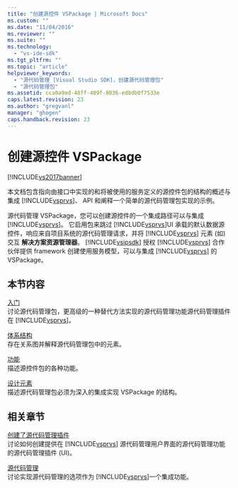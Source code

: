 ```yaml
---
title: "创建源控件 VSPackage | Microsoft Docs"
ms.custom: ""
ms.date: "11/04/2016"
ms.reviewer: ""
ms.suite: ""
ms.technology: 
  - "vs-ide-sdk"
ms.tgt_pltfrm: ""
ms.topic: "article"
helpviewer_keywords: 
  - "源代码管理 [Visual Studio SDK]，创建源代码管理包"
  - "源代码管理包"
ms.assetid: cca0a9ed-48ff-409f-8036-ed8db0f7533e
caps.latest.revision: 23
ms.author: "gregvanl"
manager: "ghogen"
caps.handback.revision: 23
---
```

# 创建源控件 VSPackage
[!INCLUDE[vs2017banner](../../code-quality/includes/vs2017banner.md)]

本文档包含指向由接口中实现的和将被使用的服务定义的源控件包的结构的概述与集成 [!INCLUDE[vsprvs](../../code-quality/includes/vsprvs_md.md)]、 API 和阐释一个简单的源代码管理包实现的示例。  
  
 源代码管理 VSPackage，您可以创建源控件的一个集成路径可以与集成 [!INCLUDE[vsprvs](../../code-quality/includes/vsprvs_md.md)]。  它启用包来跳过 [!INCLUDE[vsprvs](../../code-quality/includes/vsprvs_md.md)]UI 承载的默认数据源控件，响应来自项目系统的源代码管理请求，并将 [!INCLUDE[vsprvs](../../code-quality/includes/vsprvs_md.md)] 元素 \(如\) 交互 **解决方案资源管理器**。  [!INCLUDE[vsipsdk](../../extensibility/includes/vsipsdk_md.md)] 授权 [!INCLUDE[vsprvs](../../code-quality/includes/vsprvs_md.md)] 合作伙伴提供 framework 创建使用服务模型，可以与集成 [!INCLUDE[vsprvs](../../code-quality/includes/vsprvs_md.md)] 的 VSPackage。  
  
## 本节内容  
 [入门](../../extensibility/internals/getting-started-with-source-control-vspackages.md)  
 讨论源代码管理包，更高级的一种替代方法实现的源代码管理功能源代码管理插件在 [!INCLUDE[vsprvs](../../code-quality/includes/vsprvs_md.md)]。  
  
 [体系结构](../../extensibility/internals/source-control-vspackage-architecture.md)  
 存在关系图并解释源代码管理包中的元素。  
  
 [功能](../../extensibility/internals/source-control-vspackage-features.md)  
 描述源控件包的各种功能。  
  
 [设计元素](../../extensibility/internals/source-control-vspackage-design-elements.md)  
 描述源代码管理包必须为深入的集成实现 VSPackage 的结构。  
  
## 相关章节  
 [创建了源代码管理插件](../../extensibility/internals/creating-a-source-control-plug-in.md)  
 讨论如何创建提供在 [!INCLUDE[vsprvs](../../code-quality/includes/vsprvs_md.md)] 源代码管理用户界面的源代码管理功能的源代码管理插件 \(UI\)。  
  
 [源代码管理](../../extensibility/internals/source-control.md)  
 讨论实现源代码管理的选项作为 [!INCLUDE[vsprvs](../../code-quality/includes/vsprvs_md.md)]一个集成功能。